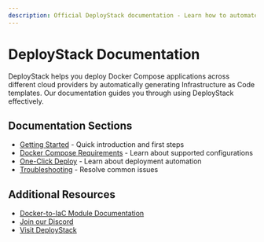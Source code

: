 ```yaml
---
description: Official DeployStack documentation - Learn how to automate Docker Compose deployments across cloud providers. Clear guides and technical references for effective deployment automation.
---
```


# DeployStack Documentation

DeployStack helps you deploy Docker Compose applications across different cloud providers by automatically generating Infrastructure as Code templates. Our documentation guides you through using DeployStack effectively.

## Documentation Sections

- [Getting Started](/docs/deploystack/getting-started.md) - Quick introduction and first steps
- [Docker Compose Requirements](/docs/deploystack/docker-compose-requirements.md) - Learn about supported configurations
- [One-Click Deploy](/docs/deploystack/one-click-deploy.md) - Learn about deployment automation
- [Troubleshooting](/docs/deploystack/troubleshooting.md) - Resolve common issues

## Additional Resources

- [Docker-to-IaC Module Documentation](/docs/docker-to-iac/index.md)
- [Join our Discord](https://discord.gg/UjFWwByB)
- [Visit DeployStack](https://deploystack.io)
